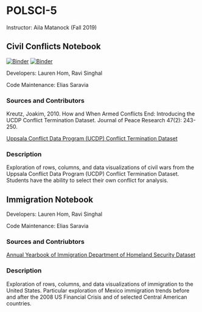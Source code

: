 # POLSCI-5

Instructor: Aila Matanock (Fall 2019)

## Civil Conflicts Notebook 

[![Binder](https://mybinder.org/badge.svg)](https://mybinder.org/v2/gh/ds-modules/POLSCI-5/master?filepath=civil-conflicts%2FCivilConflicts.ipynb)
[![Binder](https://img.shields.io/badge/Launch-UCB%20Datahub-blue.svg)](https://datahub.berkeley.edu/hub/user-redirect/git-pull?repo=https%3A%2F%2Fgithub.com%2Fds-modules%2FPOLSCI-5&urlpath=tree%2FPOLSCI-5%2Fcivil-conflicts%2FCivilConflicts.ipynb)

Developers: Lauren Hom, Ravi Singhal

Code Maintenance: Elias Saravia

### Sources and Contributors
Kreutz, Joakim, 2010. How and When Armed Conflicts End: Introducing the UCDP Conflict Termination Dataset. Journal of Peace Research 47(2): 243-250.

[Uppsala Conflict Data Program (UCDP) Conflict Termination Dataset](https://ucdp.uu.se/downloads/#d5)

### Description

Exploration of rows, columns, and data visualizations of civil wars from the Uppsala Conflict Data Program (UCDP) Conflict Termination Dataset. Students have the ability to select their own conflict for analysis.

## Immigration Notebook

Developers: Lauren Hom, Ravi Singhal

Code Maintenance: Elias Saravia

### Sources and Contriubtors 
[Annual Yearbook of Immigration Department of Homeland Security Dataset](https://www.dhs.gov/immigration-statistics/yearbook)

### Description

Exploration of rows, columns, and data visualizations of immigration to the United States. Particular exploration of Mexico immigration trends before and after the 2008 US Financial Crisis and of selected Central American countries.
